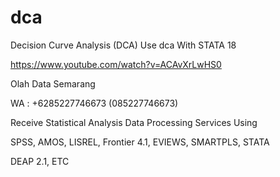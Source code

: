 # dca
Decision Curve Analysis (DCA) Use dca With STATA 18

https://www.youtube.com/watch?v=ACAvXrLwHS0

Olah Data Semarang

WA : +6285227746673 (085227746673)

Receive Statistical Analysis Data Processing Services Using

SPSS, AMOS, LISREL, Frontier 4.1, EVIEWS, SMARTPLS, STATA

DEAP 2.1, ETC
